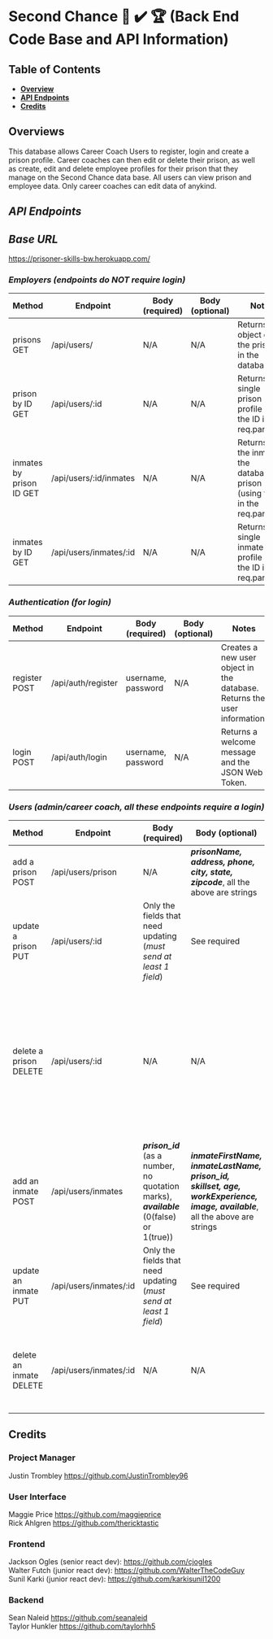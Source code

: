 # Second Chance 💯 ✔️ 🏆 (Back End Code Base and API Information)

## Table of Contents

- **[Overview](#overview)**<br>
- **[API Endpoints](#api-endpoints)**<br>
- **[Credits](#credits)**<br>

## <a name='overview'></a>Overviews
This database allows Career Coach Users to register, login and create a prison profile. Career coaches can then edit or delete their prison, as well as create, edit and delete employee profiles for their prison that they manage on the Second Chance data base. All users can view prison and employee data. Only career coaches can edit data of anykind.

## ***API Endpoints***

## ***Base URL***
https://prisoner-skills-bw.herokuapp.com/

### ***Employers (endpoints do NOT require login)***
Method | Endpoint | Body (required) | Body (optional) | Notes
| ----- | ----------------- | -------------------- | --------------------- | ------------------ |
prisons GET | /api/users/ | N/A | N/A | Returns an object of all the prisons in the database. |
prison by ID GET | /api/users/:id | N/A | N/A | Returns a single prison profile using the ID in the req.params. |
inmates by prison ID GET | /api/users/:id/inmates | N/A | N/A | Returns all the inmates the database by prison (using the ID in the req.params). |
inmates by ID GET | /api/users/inmates/:id | N/A | N/A | Returns a single inmate profile using the ID in the req.params. |

### ***Authentication (for login)***
Method | Endpoint | Body (required) | Body (optional) | Notes
| ----- | ----------------- | -------------------- | --------------------- | ------------------ |
register POST | /api/auth/register | username, password | N/A | Creates a new user object in the database. Returns the user information. |
login POST | /api/auth/login |  username, password | N/A | Returns a welcome message and the JSON Web Token. |

### ***Users (admin/career coach, all these endpoints require a login)***
Method | Endpoint | Body (required) | Body (optional) | Notes
| ----- | ----------------- | -------------------- | --------------------- | ------------------ |
add a prison POST | /api/users/prison | N/A | ***prisonName, address, phone, city, state, zipcode***, all the above are strings  | Allows an admin to _add_ a prison to the database. |
update a prison PUT | /api/users/:id | Only the fields that need updating (_must send at least 1 field_)| See required  | Allows an admin to _edit_ a prison in the database. |
delete a prison DELETE | /api/users/:id | N/A | N/A | Allows an admin to _delete_ a prison from the database (using req.params). ***Warning!! All inmates MUST be deleted before deleting a prison*** |
add an inmate POST | /api/users/inmates | ***prison_id*** (as a number, no quotation marks), ***available*** (0(false) or 1(true)) | ***inmateFirstName, inmateLastName, prison_id, skillset, age, workExperience, image, available***, all the above are strings  | Allows an admin to _add_ an inmate to the database. |
update an inmate PUT | /api/users/inmates/:id | Only the fields that need updating (_must send at least 1 field_)| See required  | Allows an admin to _edit_ an inmate in the database. |
delete an inmate DELETE | /api/users/inmates/:id | N/A | N/A | Allows an admin to _delete_ an inmate from the database (using req.params). |

## Credits
### Project Manager
Justin Trombley https://github.com/JustinTrombley96 <br>

### User Interface
Maggie Price https://github.com/maggieprice <br>
Rick Ahlgren https://github.com/thericktastic <br>

### Frontend
Jackson Ogles (senior react dev): https://github.com/cjogles <br>
Walter Futch (junior react dev): https://github.com/WalterTheCodeGuy <br>
Sunil Karki (junior react dev): https://github.com/karkisunil1200 <br>

### Backend
Sean Naleid https://github.com/seanaleid <br>
Taylor Hunkler https://github.com/taylorhh5 <br>
